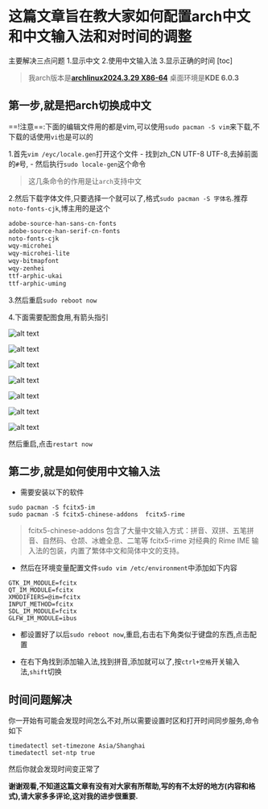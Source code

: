 # 这篇文章旨在教大家如何配置arch中文和中文输入法和对时间的调整

主要解决三点问题
1.显示中文
2.使用中文输入法
3.显示正确的时间
[toc]

> 我arch版本是[**archlinux2024.3.29 X86-64**](https://mirrors.aliyun.com/archlinux/iso/2024.03.29/archlinux-2024.03.29-x86_64.iso?spm=a2c6h.25603864.0.0.19cb51c4H2mObT)
> 桌面环境是**KDE 6.0.3**

## 第一步,就是把arch切换成中文

==!注意==:下面的编辑文件用的都是vim,可以使用`sudo pacman -S vim`来下载,不下载的话使用`vi`也是可以的

1.首先`vim /eyc/locale.gen`打开这个文件
    - 找到zh_CN UTF-8 UTF-8,去掉前面的`#`号,
    - 然后执行`sudo locale-gen`这个命令

> 这几条命令的作用是让`arch`支持中文

2.然后下载字体文件,只要选择一个就可以了,格式`sudo pacman -S 字体名`.推荐`noto-fonts-cjk`,博主用的是这个

```txt
adobe-source-han-sans-cn-fonts
adobe-source-han-serif-cn-fonts
noto-fonts-cjk
wqy-microhei
wqy-microhei-lite
wqy-bitmapfont
wqy-zenhei
ttf-arphic-ukai
ttf-arphic-uming
```

3.然后重启`sudo reboot now`

4.下面需要配图食用,有箭头指引

![alt text](IMG_20240404_144928.jpg)

![alt text](IMG_20240404_144933.jpg)

![alt text](IMG_20240404_144941.jpg)

![alt text](IMG_20240404_144949.jpg)

![alt text](IMG_20240404_144957.jpg)

![alt text](IMG_20240404_145005.jpg)

![alt text](IMG_20240404_145011.jpg)

然后重启,点击`restart now`

## 第二步,就是如何使用中文输入法

- 需要安装以下的软件

```shell
sudo pacman -S fcitx5-im
sudo pacman -S fcitx5-chinese-addons  fcitx5-rime
```

> fcitx5-chinese-addons 包含了大量中文输入方式：拼音、双拼、五笔拼音、自然码、仓颉、冰蟾全息、二笔等
fcitx5-rime 对经典的 Rime IME 输入法的包装，内置了繁体中文和简体中文的支持。

- 然后在环境变量配置文件`sudo vim /etc/environment`中添加如下内容

```shell
GTK_IM_MODULE=fcitx
QT_IM_MODULE=fcitx
XMODIFIERS=@im=fcitx
INPUT_METHOD=fcitx
SDL_IM_MODULE=fcitx
GLFW_IM_MODULE=ibus
```

- 都设置好了以后`sudo reboot now`,重启,右击右下角类似于键盘的东西,点击配置

- 在右下角找到添加输入法,找到拼音,添加就可以了,按`ctrl+空格`开关输入法,`shift`切换

## 时间问题解决

你一开始有可能会发现时间怎么不对,所以需要设置时区和打开时间同步服务,命令如下

```shell
timedatectl set-timezone Asia/Shanghai
timedatectl set-ntp true
```

然后你就会发现时间变正常了

**谢谢观看,不知道这篇文章有没有对大家有所帮助,写的有不太好的地方(内容和格式),请大家多多评论,这对我的进步很重要.**
